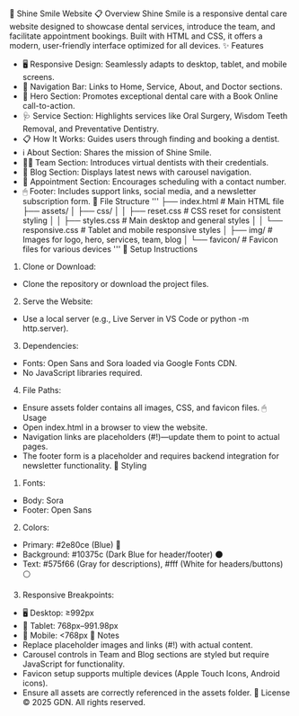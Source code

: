🌟 Shine Smile Website
📋 Overview
Shine Smile is a responsive dental care website designed to showcase dental services, introduce the team, and facilitate appointment bookings. Built with HTML and CSS, it offers a modern, user-friendly interface optimized for all devices.
✨ Features
- 🖥 Responsive Design: Seamlessly adapts to desktop, tablet, and mobile screens.
- 🧭 Navigation Bar: Links to Home, Service, About, and Doctor sections.
- 🦷 Hero Section: Promotes exceptional dental care with a Book Online call-to-action.
- 🩺 Service Section: Highlights services like Oral Surgery, Wisdom Teeth Removal, and Preventative Dentistry.
- 📋 How It Works: Guides users through finding and booking a dentist.
- ℹ️ About Section: Shares the mission of Shine Smile.
- 👨‍⚕️ Team Section: Introduces virtual dentists with their credentials.
- 📰 Blog Section: Displays latest news with carousel navigation.
- 📅 Appointment Section: Encourages scheduling with a contact number.
- 🖱 Footer: Includes support links, social media, and a newsletter subscription form.
📂 File Structure
'''
├── index.html                # Main HTML file
├── assets/
│   ├── css/
│   │   ├── reset.css        # CSS reset for consistent styling
│   │   ├── styles.css       # Main desktop and general styles
│   │   └── responsive.css   # Tablet and mobile responsive styles
│   ├── img/                 # Images for logo, hero, services, team, blog
│   └── favicon/             # Favicon files for various devices
'''
🚀 Setup Instructions
1. Clone or Download:
  - Clone the repository or download the project files.
2. Serve the Website:
  - Use a local server (e.g., Live Server in VS Code or python -m http.server).
3. Dependencies:
  - Fonts: Open Sans and Sora loaded via Google Fonts CDN.
  - No JavaScript libraries required.
4. File Paths:
  - Ensure assets folder contains all images, CSS, and favicon files.
🖱 Usage
- Open index.html in a browser to view the website.
- Navigation links are placeholders (#!)—update them to point to actual pages.
- The footer form is a placeholder and requires backend integration for newsletter functionality.
  🎨 Styling
1. Fonts:
  - Body: Sora
  - Footer: Open Sans
2. Colors:
  - Primary: #2e80ce (Blue) 🎨
  - Background: #10375c (Dark Blue for header/footer) 🌑
  - Text: #575f66 (Gray for descriptions), #fff (White for headers/buttons) ⚪
3. Responsive Breakpoints:
  - 🖥 Desktop: ≥992px
  - 📱 Tablet: 768px–991.98px
  - 📱 Mobile: <768px
📝 Notes
  - Replace placeholder images and links (#!) with actual content.
  - Carousel controls in Team and Blog sections are styled but require JavaScript for functionality.
  - Favicon setup supports multiple devices (Apple Touch Icons, Android icons).
  - Ensure all assets are correctly referenced in the assets folder.
📜 License
© 2025 GDN. All rights reserved.
